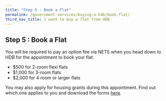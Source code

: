```yaml
---
title: "Step 5 : Book a Flat"
permalink: /government-services/buying-a-hdb/book-flat/
third_nav_title: I want to buy a flat from HDB
---
```


## Step 5 : Book a Flat

You will be required to pay an option fee via NETS when you head down to HDB for the appointment to book your flat:

- $500 for 2-room flexi flats
- $1,000 for 3-room flats 
- $2,000 for 4 room or larger flats

You may also apply for housing grants during this appointment. Find out which one applies to you and download the forms [here](https://www.hdb.gov.sg/cs/infoweb/residential/buying-a-flat/new/cpf-housing-grants-for-hdb-flats).
